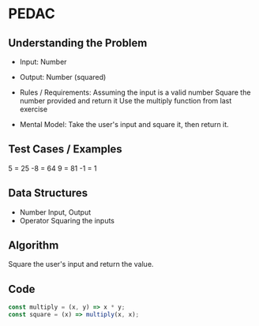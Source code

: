 # PEDAC

## Understanding the Problem

- Input:
  Number
- Output:
  Number (squared)

- Rules / Requirements:
  Assuming the input is a valid number
  Square the number provided and return it
  Use the multiply function from last exercise

- Mental Model:
  Take the user's input and square it, then return it.

## Test Cases / Examples

5 = 25
-8 = 64
9 = 81
-1 = 1

## Data Structures

- Number
  Input, Output
- Operator
  Squaring the inputs

## Algorithm

Square the user's input and return the value.

## Code

```js
const multiply = (x, y) => x * y;
const square = (x) => multiply(x, x);
```
